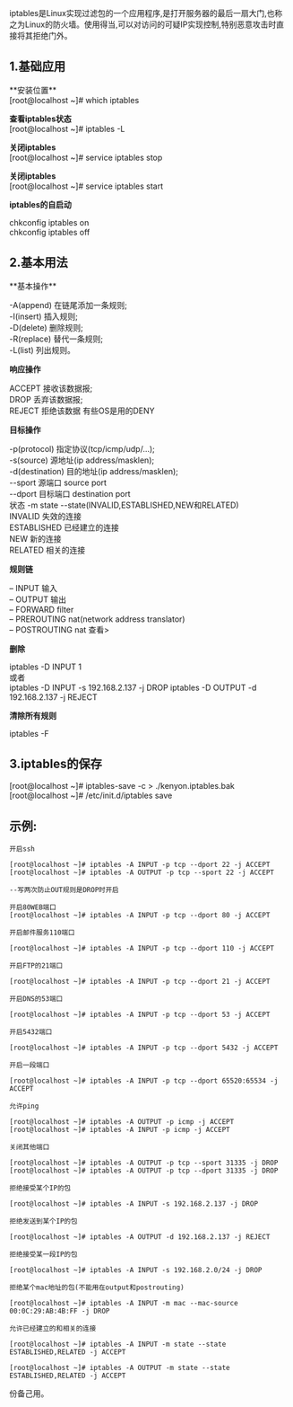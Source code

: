 iptables是Linux实现过滤包的一个应用程序,是打开服务器的最后一扇大门,也称
之为Linux的防火墙。使用得当,可以对访问的可疑IP实现控制,特别恶意攻击时直
接将其拒绝门外。
<h2>1.基础应用</h2>
**安装位置**
</br>[root@localhost ~]# which iptables

**查看iptables状态**</br>
[root@localhost ~]# iptables -L

**关闭iptables**</br>
[root@localhost ~]# service iptables stop

**关闭iptables**</br>
[root@localhost ~]# service iptables start

**iptables的自启动**

chkconfig iptables on</br>
chkconfig iptables off</br>

<h2>2.基本用法</h2>
**基本操作**

-A(append) 在链尾添加一条规则;</br>
-I(insert) 插入规则;</br>
-D(delete) 删除规则;</br>
-R(replace) 替代一条规则;</br>
-L(list) 列出规则。</br>

**响应操作**

ACCEPT 接收该数据报;</br>
DROP 丢弃该数据报;</br>
REJECT 拒绝该数据 有些OS是用的DENY</br>

**目标操作**

-p(protocol) 指定协议(tcp/icmp/udp/...);</br>
-s(source) 源地址(ip address/masklen);</br>
-d(destination) 目的地址(ip address/masklen);</br>
--sport 源端口 source port</br>
--dport 目标端口 destination port</br>
状态 -m state --state(INVALID,ESTABLISHED,NEW和RELATED)</br>
INVALID 失效的连接</br>
ESTABLISHED 已经建立的连接</br>
NEW 新的连接</br>
RELATED 相关的连接</br>

**规则链**

– INPUT 输入</br>
– OUTPUT 输出</br>
– FORWARD filter</br>
– PREROUTING nat(network address translator)</br>
– POSTROUTING nat 查看></br>

**删除**

iptables -D INPUT 1</br>
或者</br>
iptables -D INPUT -s 192.168.2.137 -j DROP
iptables -D OUTPUT -d 192.168.2.137 -j REJECT

**清除所有规则**

iptables -F


<h2>3.iptables的保存</h2>
    [root@localhost ~]# iptables-save -c > ./kenyon.iptables.bak
    [root@localhost ~]# /etc/init.d/iptables save
    
<h2>示例:</h2>

    开启ssh

    [root@localhost ~]# iptables -A INPUT -p tcp --dport 22 -j ACCEPT
    [root@localhost ~]# iptables -A OUTPUT -p tcp --sport 22 -j ACCEPT
    
    --写两次防止OUT规则是DROP时开启

    开启80WEB端口
    [root@localhost ~]# iptables -A INPUT -p tcp --dport 80 -j ACCEPT
    
    开启邮件服务110端口
    
    [root@localhost ~]# iptables -A INPUT -p tcp --dport 110 -j ACCEPT
    
    开启FTP的21端口
    
    [root@localhost ~]# iptables -A INPUT -p tcp --dport 21 -j ACCEPT
    
    开启DNS的53端口
    
    [root@localhost ~]# iptables -A INPUT -p tcp --dport 53 -j ACCEPT
    
    开启5432端口
    
    [root@localhost ~]# iptables -A INPUT -p tcp --dport 5432 -j ACCEPT
    
    开启一段端口
    
    [root@localhost ~]# iptables -A INPUT -p tcp --dport 65520:65534 -j ACCEPT
    
    允许ping
    
    [root@localhost ~]# iptables -A OUTPUT -p icmp -j ACCEPT
    [root@localhost ~]# iptables -A INPUT -p icmp -j ACCEPT
    
    关闭其他端口
    
    [root@localhost ~]# iptables -A OUTPUT -p tcp --sport 31335 -j DROP
    [root@localhost ~]# iptables -A OUTPUT -p tcp --dport 31335 -j DROP

    拒绝接受某个IP的包
    
    [root@localhost ~]# iptables -A INPUT -s 192.168.2.137 -j DROP
    
    拒绝发送到某个IP的包
    
    [root@localhost ~]# iptables -A OUTPUT -d 192.168.2.137 -j REJECT
    
    拒绝接受某一段IP的包
    
    [root@localhost ~]# iptables -A INPUT -s 192.168.2.0/24 -j DROP
    
    拒绝某个mac地址的包(不能用在output和postrouting)
    
    [root@localhost ~]# iptables -A INPUT -m mac --mac-source 00:0C:29:AB:4B:FF -j DROP
    
    允许已经建立的和相关的连接
    
    [root@localhost ~]# iptables -A INPUT -m state --state ESTABLISHED,RELATED -j ACCEPT
    
    [root@localhost ~]# iptables -A OUTPUT -m state --state ESTABLISHED,RELATED -j ACCEPT
    
份备己用。